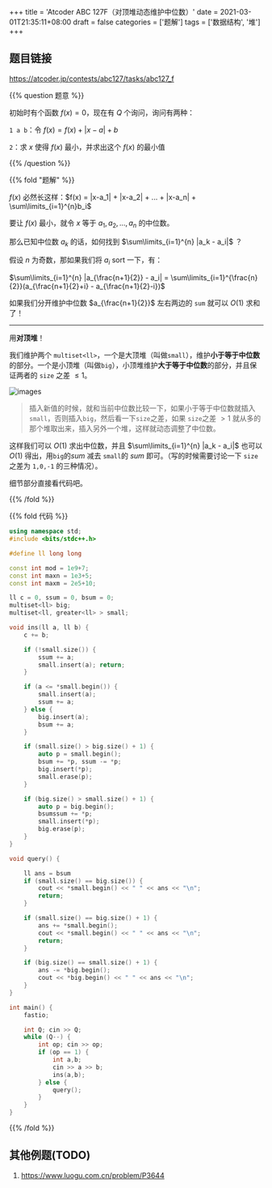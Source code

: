 +++
title = 'Atcoder ABC 127F（对顶堆动态维护中位数）'
date = 2021-03-01T21:35:11+08:00
draft = false
categories = ['题解']
tags = ['数据结构', '堆']
+++

## 题目链接

https://atcoder.jp/contests/abc127/tasks/abc127_f

{{% question 题意 %}}

初始时有个函数 $f(x) = 0$，现在有 $Q$ 个询问，询问有两种：

`1 a b`：令 $f(x) = f(x) + |x-a| + b$

`2`：求 $x$ 使得 $f(x)$ 最小，并求出这个 $f(x)$ 的最小值

{{% /question %}}

{{% fold "题解" %}}

$f(x)$ 必然长这样：$f(x) = |x-a_1| + |x-a_2| + ... + |x-a_n| + \sum\limits_{i=1}^{n}b_i$

要让 $f(x)$ 最小，就令 $x$ 等于 $a_1,a_2,...,a_n$ 的中位数。

那么已知中位数 $a_k$ 的话，如何找到 $\sum\limits_{i=1}^{n} |a_k - a_i|$ ？

假设 $n$ 为奇数，那如果我们将 $a_i$ sort 一下，有：

$\sum\limits_{i=1}^{n} |a_{\frac{n+1}{2}} - a_i| = \sum\limits_{i=1}^{\frac{n}{2}}(a_{\frac{n+1}{2}+i} - a_{\frac{n+1}{2}-i})$

如果我们分开维护中位数 $a_{\frac{n+1}{2}}$ 左右两边的 `sum` 就可以 $O(1)$ 求和了！

<hr>

用**对顶堆**！

我们维护两个 `multiset<ll>`，一个是大顶堆（叫做`small`），维护**小于等于中位数**的部分。一个是小顶堆（叫做`big`），小顶堆维护**大于等于中位数**的部分，并且保证两者的 `size` 之差 $\leq 1$。

![images](/images/016/1.jpg)

> 插入新值的时候，就和当前中位数比较一下，如果小于等于中位数就插入`small`，否则插入`big`，然后看一下`size`之差，如果 `size`之差 $> 1$ 就从多的那个堆取出来，插入另外一个堆，这样就动态调整了中位数。

这样我们可以 $O(1)$ 求出中位数，并且 $\sum\limits_{i=1}^{n} |a_k - a_i|$ 也可以 $O(1)$ 得出，用`big`的$sum$ 减去 `small`的 $sum$ 即可。（写的时候需要讨论一下 `size` 之差为 `1,0,-1` 的三种情况）。

细节部分直接看代码吧。

{{% /fold %}}


{{% fold 代码 %}}

```cpp
using namespace std;
#include <bits/stdc++.h>

#define ll long long

const int mod = 1e9+7;
const int maxn = 1e3+5;
const int maxm = 2e5+10;

ll c = 0, ssum = 0, bsum = 0;
multiset<ll> big;
multiset<ll, greater<ll> > small;

void ins(ll a, ll b) {
    c += b;

    if (!small.size()) {
        ssum += a;
        small.insert(a); return;
    }

    if (a <= *small.begin()) {
        small.insert(a);
        ssum += a;
    } else {
        big.insert(a);
        bsum += a;
    }

    if (small.size() > big.size() + 1) {
        auto p = small.begin();
        bsum += *p, ssum -= *p;
        big.insert(*p);
        small.erase(p);
    }

    if (big.size() > small.size() + 1) {
        auto p = big.begin();
        bsumssum += *p;
        small.insert(*p);
        big.erase(p);
    }
}

void query() {

    ll ans = bsum
    if (small.size() == big.size()) {
        cout << *small.begin() << " " << ans << "\n";
        return;
    }

    if (small.size() == big.size() + 1) {
        ans += *small.begin();
        cout << *small.begin() << " " << ans << "\n";
        return;
    }

    if (big.size() == small.size() + 1) {
        ans -= *big.begin();
        cout << *big.begin() << " " << ans << "\n";
    }
}

int main() {
    fastio;

    int Q; cin >> Q;
    while (Q--) {
        int op; cin >> op;
        if (op == 1) {
            int a,b;
            cin >> a >> b;
            ins(a,b);
        } else {
            query();
        }
    }
}
```

{{% /fold %}}


## 其他例题(TODO)

1. https://www.luogu.com.cn/problem/P3644